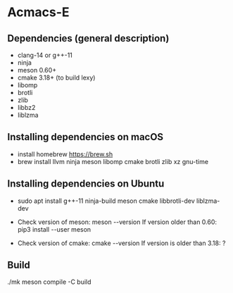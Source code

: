 # Acmacs-E

## Dependencies (general description)

- clang-14 or g++-11
- ninja
- meson 0.60+
- cmake 3.18+ (to build lexy)
- libomp
- brotli
- zlib
- libbz2
- liblzma

## Installing dependencies on macOS

- install homebrew https://brew.sh
- brew install llvm ninja meson libomp cmake brotli zlib xz gnu-time

## Installing dependencies on Ubuntu

- sudo apt install g++-11 ninja-build meson cmake libbrotli-dev liblzma-dev

- Check version of meson: meson --version
  If version older than 0.60: pip3 install --user meson

- Check version of cmake: cmake --version
  If version is older than 3.18: ?

## Build

./mk
meson compile -C build
